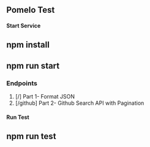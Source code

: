 ## Pomelo Test

#### Start Service 
## npm install
## npm run start
### Endpoints
1. [/] Part 1- Format JSON
2. [/github] Part 2- Github Search API with Pagination
#### Run Test
## npm run test